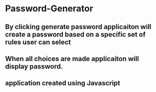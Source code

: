 # Password-Generator

## By clicking generate password applicaiton will create a password based on a specific set of rules user can select

## When all choices are made applicaiton will display password. 

## application created using Javascript
